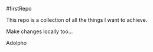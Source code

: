 #firstRepo

This repo is a collection of all the things I want to achieve.

Make changes locally too...

Adolpho

